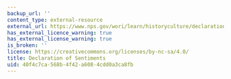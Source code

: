 ```yaml
---
backup_url: ''
content_type: external-resource
external_url: https://www.nps.gov/wori/learn/historyculture/declaration-of-sentiments.htm
has_external_licence_warning: true
has_external_license_warning: true
is_broken: ''
license: https://creativecommons.org/licenses/by-nc-sa/4.0/
title: Declaration of Sentiments
uid: 40f4c7ca-568b-4f42-a608-4cdd0a3ca8fb
---
```

